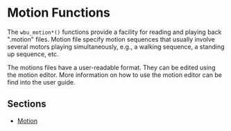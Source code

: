 # Motion Functions

The `wbu_motion*()` functions provide a facility for reading and playing back
".motion" files. Motion file specify motion sequences that usually involve
several motors playing simultaneously, e.g., a walking sequence, a standing up
sequence, etc.

The motions files have a user-readable format. They can be edited using the
motion editor. More information on how to use the motion editor can be find into
the user guide.

## Sections
- [Motion](reference/motion.md)
